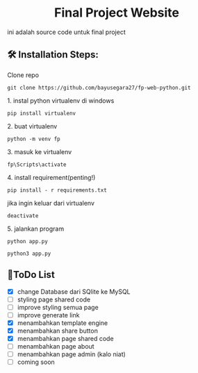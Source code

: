 <h1 align="center" id="title">Final Project Website</h1>
ini adalah source code untuk final project


<h2>🛠️ Installation Steps:</h2>

<p>Clone repo</p>

```
git clone https://github.com/bayusegara27/fp-web-python.git
```

<p>1. instal python virtualenv di windows</p>

```
pip install virtualenv 
```

<p>2. buat virtualenv</p>

```
python -m venv fp
```

<p>3. masuk ke virtualenv</p>

```
fp\Scripts\activate
```

<p>4. install requirement(penting!)</p>

```
pip install - r requirements.txt
```

<p> jika ingin keluar dari virtualenv</p>

```
deactivate
```

<p>5. jalankan program</p>

```
python app.py
```

```
python3 app.py
```

<h2>📃ToDo List</h2>

- [x] change Database dari SQlite ke MySQL
- [ ] styling page shared code
- [ ] improve styling semua page
- [ ] improve generate link
- [x] menambahkan template engine
- [x] menambahkan share button
- [x] menambahkan page shared code
- [ ] menambahkan page about
- [ ] menambahkan page admin (kalo niat)
- [ ] coming soon